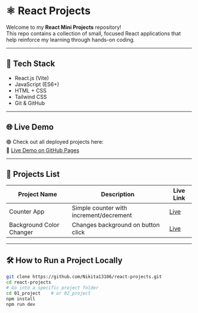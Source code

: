 # ⚛️ React Projects

Welcome to my **React Mini Projects** repository!  
This repo contains a collection of small, focused React applications that help reinforce my learning through hands-on coding.

---

## 🚀 Tech Stack

- React.js (Vite)
- JavaScript (ES6+)
- HTML + CSS
- Tailwind CSS
- Git & GitHub

---

## 🌐 Live Demo

🟢 Check out all deployed projects here:  
🔗 [Live Demo on GitHub Pages](https://nikita13106.github.io/react-projects/)

---

## 📂 Projects List

| Project Name             | Description                             | Live Link                                                        |
| ------------------------ | --------------------------------------- | ---------------------------------------------------------------- |
| Counter App              | Simple counter with increment/decrement | [Live](https://nikita13106.github.io/react-projects/01_project/) |
| Background Color Changer | Changes background on button click      | [Live](https://nikita13106.github.io/react-projects/02_project/) |

---

## 🛠️ How to Run a Project Locally

```bash
git clone https://github.com/Nikita13106/react-projects.git
cd react-projects
# Go into a specific project folder
cd 01_project    # or 02_project
npm install
npm run dev
```
